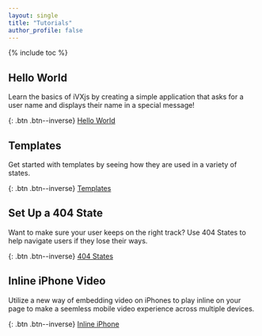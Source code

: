 ```yaml
---
layout: single
title: "Tutorials"
author_profile: false
---
```


{% include toc %}

## Hello World

Learn the basics of iVXjs by creating a simple application that 
asks for a user name and displays their name in a special message!



{: .btn .btn--inverse}
[Hello World](https://influencetech.github.io/ivx-js/developer/tutorial.hello-world/)

## Templates

Get started with templates by seeing how they are used in 
a variety of states.

{: .btn .btn--inverse}
[Templates](https://influencetech.github.io/ivx-js/developer/tutorial.templates)

## Set Up a 404 State

Want to make sure your user keeps on the right track? Use 404 States
to help navigate users if they lose their ways.

{: .btn .btn--inverse}
[404 States](https://influencetech.github.io/ivx-js/developer/tutorial.set-up-a-404-state)


## Inline iPhone Video

Utilize a new way of embedding video on iPhones to play inline 
on your page to make a seemless mobile video experience across 
multiple devices.

{: .btn .btn--inverse}
[Inline iPhone](https://influencetech.github.io/ivx-js/tutorial.video.iphone-inline)
